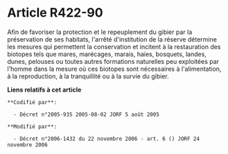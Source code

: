 # Article R422-90

Afin de favoriser la protection et le repeuplement du gibier par la préservation de ses habitats, l'arrêté d'institution de
la réserve détermine les mesures qui permettent la conservation et incitent à la restauration des biotopes tels que mares,
marécages, marais, haies, bosquets, landes, dunes, pelouses ou toutes autres formations naturelles peu exploitées par l'homme
dans la mesure où ces biotopes sont nécessaires à l'alimentation, à la reproduction, à la tranquillité ou à la survie du
gibier.

**Liens relatifs à cet article**

	**Codifié par**:

	  - Décret n°2005-935 2005-08-02 JORF 5 août 2005

	**Modifié par**:

	  - Décret n°2006-1432 du 22 novembre 2006 - art. 6 () JORF 24 novembre 2006

